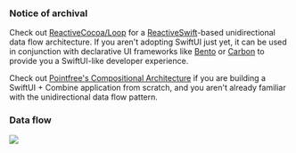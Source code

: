 ### Notice of archival
Check out [ReactiveCocoa/Loop](https://github.com/ReactiveCocoa/Loop) for a [ReactiveSwift](https://github.com/ReactiveCocoa/ReactiveSwift)-based unidirectional data flow architecture. If you aren't adopting SwiftUI just yet, it can be used in conjunction with declarative UI frameworks like [Bento](https://github.com/babylonpartners/Bento) or [Carbon](https://github.com/ra1028/Carbon) to provide you a SwiftUI-like developer experience.

Check out [Pointfree's Compositional Architecture](https://github.com/pointfreeco/swift-composable-architecture) if you are building a SwiftUI + Combine application from scratch, and you aren't already familiar with the unidirectional data flow pattern.


### Data flow
![](dataflow.png)
